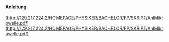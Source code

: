 #### Anleitung
[http://129.217.224.2/HOMEPAGE/PHYSIKER/BACHELOR/FP/SKRIPT/AnlMikrowelle.pdf](http://129.217.224.2/HOMEPAGE/PHYSIKER/BACHELOR/FP/SKRIPT/AnlMikrowelle.pdf)
